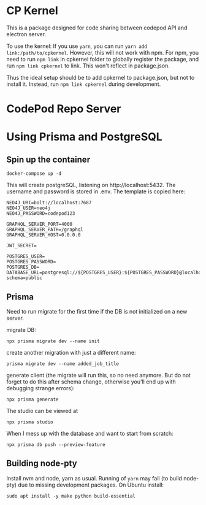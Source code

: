 # CP Kernel

This is a package designed for code sharing between codepod API and electron server.

To use the kernel:
If you use `yarn`, you can run `yarn add link:/path/to/cpkernel`. However, this will not work with npm. For npm, you need to run `npm link` in cpkernel folder to globally register the package, and run `npm link cpkernel` to link. This won't reflect in package.json.

Thus the ideal setup should be to add cpkernel to package.json, but not to install it. Instead, run `npm link cpkernel` during development.

# CodePod Repo Server

# Using Prisma and PostgreSQL

## Spin up the container

```
docker-compose up -d
```

This will create postgreSQL, listening on http://localhost:5432. The username and password is stored in .env. The template is copied here:

```
NEO4J_URI=bolt://localhost:7687
NEO4J_USER=neo4j
NEO4J_PASSWORD=codepod123

GRAPHQL_SERVER_PORT=4000
GRAPHQL_SERVER_PATH=/graphql
GRAPHQL_SERVER_HOST=0.0.0.0

JWT_SECRET=

POSTGRES_USER=
POSTGRES_PASSWORD=
POSTGRES_DB=
DATABASE_URL=postgresql://${POSTGRES_USER}:${POSTGRES_PASSWORD}@localhost:5432/${POSTGRES_DB}?schema=public
```

## Prisma

Need to run migrate for the first time if the DB is not initialized on a new server.

migrate DB:

```
npx prisma migrate dev --name init
```

create another migration with just a different name:

```
prisma migrate dev --name added_job_title
```

generate client (the migrate will run this, so no need anymore. But do not
forget to do this after schema change, otherwise you'll end up with debugging
strange errors):

```
npx prisma generate
```

The studio can be viewed at

```
npx prisma studio
```

When I mess up with the database and want to start from scratch:

```
npx prisma db push --preview-feature
```

## Building node-pty

Install nvm and node, yarn as usual. Running of `yarn` may fail (to build
node-pty) due to missing development packages. On Ubuntu install:

```
sudo apt install -y make python build-essential
```

